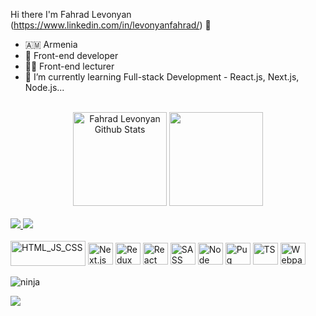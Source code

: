 Hi there I'm Fahrad Levonyan (https://www.linkedin.com/in/levonyanfahrad/) 👋

- 🇦🇲 Armenia
- 🚀 Front-end developer
- 👨‍🏫 Front-end lecturer
- 🌱 I’m currently learning Full-stack Development - React.js, Next.js, Node.js...

 <br />
<div align="center"> 
 <img height="150em" alt = "Fahrad Levonyan Github Stats" src="https://github-readme-stats.vercel.app/api?username=fahrad20&show_icons=true&theme=algolia&include_all_commits=true&count_private=true"/>
  <img height="150em" src="https://github-readme-stats.vercel.app/api/top-langs/?username=fahrad20&layout=compact&langs_count=5&theme=algolia"/>
</div>

<br />

<a href="https://www.linkedin.com/in/levonyanfahrad">
<img src="https://img.shields.io/badge/linkedin%20-%230077B5.svg?&style=for-the-badge&logo=linkedin&logoColor=white"/>
</a>
<a href="mailto:levonyanfahrad20@gmail.com">
<img src="https://img.shields.io/badge/-Gmail-%23333?style=for-the-badge&logo=gmail&logoColor=white" target="_blank">
</a>

 <br />

<div align="left"> 
  <div style="display: inline_block"><br>
    <img align="center" alt="HTML_JS_CSS" height="40" width="120" src="https://github.com/Fahrad20/Fahrad20.github.io/blob/main/html_css_js.png"/>
    <img align="center" alt="Next.js" height="35" width="40" src="https://github.com/Fahrad20/Fahrad20.github.io/blob/main/next.webp"/>
    <img align="center" alt="Redux" height="35" width="40" src="https://github.com/Fahrad20/Fahrad20.github.io/blob/main/redux.png"/>
    <img align="center" alt="React" height="35" width="40" src="https://github.com/Fahrad20/Fahrad20.github.io/blob/main/react.png"/>
    <img align="center" alt="SASS" height="35" width="40" src="https://github.com/Fahrad20/Fahrad20.github.io/blob/main/sass.png"/>
    <img align="center" alt="Node" height="35" width="40" src="https://github.com/Fahrad20/Fahrad20.github.io/blob/main/node.png"/>
    <img align="center" alt="Pug" height="35" width="40" src="https://github.com/Fahrad20/Fahrad20.github.io/blob/main/pug.png"/>
    <img align="center" alt="TS" height="35" width="40" src="https://github.com/Fahrad20/Fahrad20.github.io/blob/main/ts.png"/>
    <img align="center" alt="Webpack" height="35" width="40" src="https://github.com/Fahrad20/Fahrad20.github.io/blob/main/webpack.png"/>
 </div>
</div>

<br />
<img alt='ninja' src='https://github.com/Fahrad20/Fahrad20.github.io/blob/main/ninja.gif'/>

![](https://komarev.com/ghpvc/?username=fahrad20&color=blueviolet&style=flat-square)
